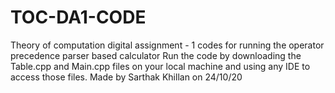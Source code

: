 # TOC-DA1-CODE
Theory of computation digital assignment - 1 codes for running the operator precedence parser based calculator
Run the code by downloading the Table.cpp and Main.cpp files on your local machine and using any IDE to access those files. Made by Sarthak Khillan on 24/10/20
